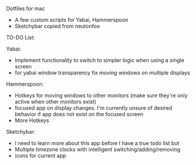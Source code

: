 Dotfiles for mac
- A few custom scripts for Yabai, Hammerspoon
- Sketchybar copied from neutonfoo

TO-DO List:

Yabai:
- Implement functionality to switch to simpler logic when using a single screen
- for yabai window transparency fix moving windows on multiple displays

Hammerspoon:
- Hotkeys for moving windows to other monitors (make sure they're only active when other monitors exist)
- focused app on display changes. I'm currently unsure of desired behavior if app does not exist on the focused screen
- More Hotkeys

Sketchybar:
- I need to learn more about this app before I have a true todo list but
- Multiple timezone clocks with intelligent switching/adding/removing
- icons for current app
